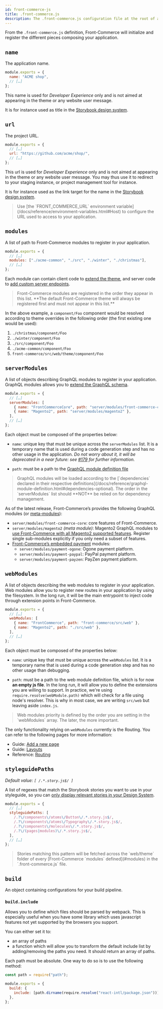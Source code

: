 ```yaml
---
id: front-commerce-js
title: .front-commerce.js
description: The .front-commerce.js configuration file at the root of a Front-Commerce project is the main entrypoint defining how an application behaves. This page documents its different configuration keys.
---
```


From the `.front-commerce.js` definition, Front-Commerce will initialize and register the different pieces composing your application.

## `name`

The application name.

```js
module.exports = {
  name: "ACME shop",
  // […]
};
```

This name is used for _Developer Experience_ only and is not aimed at appearing in the theme or any website user message.

It is for instance used as title in the [Storybook design system](/docs/essentials/add-component-to-storybook.html).

## `url`

The project URL.

```js
module.exports = {
  // […]
  url: "https://github.com/acme/shop/",
  // […]
};
```

This url is used for _Developer Experience_ only and is not aimed at appearing in the theme or any website user message. You may thus use it to redirect to your staging instance, or project management tool for instance.

It is for instance used as the link target for the name in the [Storybook design system](/docs/essentials/add-component-to-storybook.html).

<blockquote class="note">
  Use [the `FRONT_COMMERCE_URL` environment variable](/docs/reference/environment-variables.html#Host) to configure the URL used to access to your application.
</blockquote>

## `modules`

A list of path to Front-Commerce modules to register in your application.

```js
module.exports = {
  // […]
  modules: ["./acme-common", "./src", "./winter", "./christmas"],
  // […]
};
```

Each module can contain client code to [extend the theme](/docs/essentials/extend-the-theme.html), and server code to [add custom server endpoints](/docs/advanced/server/add-http-endpoint.html).

<blockquote class="note">
Front-Commerce modules are registered in the order they appear in this list.
**The default Front-Commerce theme will always be registered first and must not appear in this list.**
</blockquote>

In the above example, a `component/Foo` component would be resolved according to theme overrides in the following order (the first existing one would be used):

1. `./christmas/component/Foo`
1. `./winter/component/Foo`
1. `./src/component/Foo`
1. `./acme-common/component/Foo`
1. `front-commerce/src/web/theme/component/Foo`

## `serverModules`

A list of objects describing GraphQL modules to register in your application.
GraphQL modules allows you to [extend the GraphQL schema](/docs/essentials/extend-the-graphql-schema.html).

```js
module.exports = {
  // […]
  serverModules: [
    { name: "FrontCommerceCore", path: "server/modules/front-commerce-core" },
    { name: "Magento2", path: "server/modules/magento2" },
  ],
  // […]
};
```

Each object must be composed of the properties below:

- `name`: unique key that must be unique across the `serverModules` list.
  It is a temporary name that is used during a code generation step and has no other usage in the application.
  _Do not worry about it, it will be deprecated in a near future: see [#179](https://gitlab.com/front-commerce/front-commerce/issues/179) for further information._

- `path`: must be a path to the [GraphQL module definition file](/docs/reference/graphql-module-definition.html)

<blockquote class="info">
  GraphQL modules will be loaded according to the [`dependencies` declared in their respective definitions](/docs/reference/graphql-module-definition.html#dependencies-optional).
  The order in the `serverModules` list should **NOT** be relied on for dependency management.
</blockquote>

As of the latest release, Front-Commerce’s provides the following GraphQL modules (or [meta-modules](/docs/advanced/graphql/meta-modules.html)):

- `server/modules/front-commerce-core`: core features of Front-Commerce.
- `server/modules/magento2` _(meta module)_: Magento2 GraphQL modules to [use Front-Commerce with all Magento2 supported features](/docs/magento2/overview.html).
  Register single sub-modules explicitly if you only need a subset of features.
- [Front-Commerce’s embedded payment](/docs/advanced/checkout/overview.html) modules:
  - `server/modules/payment-ogone`: Ogone payment platform.
  - `server/modules/payment-paypal`: PayPal payment platform.
  - `server/modules/payment-payzen`: PayZen payment platform.

<!-- TODO Add links to each embedded payment documentation page when available -->

## `webModules`

A list of objects describing the web modules to register in your application.
Web modules allow you to register new routes in your application by using the filesystem. In the long run, it will be the main entrypoint to inject code through extension points in Front-Commerce.

```js
module.exports = {
  // […]
  webModules: [
    { name: "FrontCommerce", path: "front-commerce/src/web" },
    { name: "Magento2", path: "./src/web" },
  ],
  // […]
};
```

Each object must be composed of the properties below:

- `name`: unique key that must be unique across the `webModules` list.
  It is a temporary name that is used during a code generation step and has no other usage than debugging.

- `path`: must be a path to the web module definition file, which is for now **an empty js file**. In the long run, it will allow you to define the extensions you are willing to support. In practice, we're using `require.resolve(webModule.path)` which will check for a file using node's resolver. This is why in most case, we are writing `src/web` but leaving aside `index.js`.

<blockquote class="info">
  Web modules priority is defined by the order you are setting in the `webModules` array. The later, the more important.
</blockquote>

The only functionality relying on `webModules` currently is the Routing. You can refer to the following pages for more information:

- Guide: [Add a new page](/docs/essentials/add-a-page-client-side.html)
- Guide: [Layouts](/docs/advanced/theme/layouts.html)
- Reference: [Routing](/docs/reference/routing.html)

## `styleguidePaths`

_Default value: `[ /.*.story.js$/ ]`_

A list of regexes that match the Storybook stories you want to use in your styleguide, so you can [only display relevant stories in your Design System](/docs/essentials/add-component-to-storybook.html#Display-only-the-relevant-stories-to-your-Design-System).

```js
module.exports = {
  // […]
  styleguidePaths: [
    /.?\/components\/atoms\/Button\/.*.story.js$/,
    /.?\/components\/atoms\/Typography\/.*.story.js$/,
    /.?\/components\/molecules\/.*.story.js$/,
    /.?\/(pages|modules)\/.*.story.js$/,
  ],
  // […]
};
```

<blockquote class="info">
Stories matching this pattern will be fetched across the `web/theme` folder of every [Front-Commerce `modules` defined](#modules) in the `.front-commerce.js` file.
</blockquote>

## `build`

An object containing configurations for your build pipeline.

### `build.include`

Allows you to define which files should be parsed by webpack. This is especially useful when you have some library which uses javascript features not yet supported by the browsers you support.

You can either set it to:

- an array of paths
- a function which will allow you to transform the default include list by adding/removing the paths you need. It should return an array of paths.

Each path must be absolute. One way to do so is to use the following method:

```js
const path = require("path");

module.exports = {
  build: {
    include: [path.dirname(require.resolve("react-intl/package.json"))],
  },
};
```
